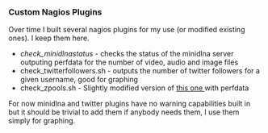 ### Custom Nagios Plugins

Over time I built several nagios plugins for my use (or modified existing ones). I keep them here.

* *check_minidlnastatus* - checks the status of the minidlna server outputing perfdata for the number of video, audio and image files
* check_twitterfollowers.sh - outputs the number of twitter followers for a given username, good for graphing
* check_zpools.sh - Slightly modified version of [ this one ](https://github.com/alpha01/SysAdmin-Scripts/tree/master/nagios-plugins) with perfdata

For now minidlna and twitter plugins have no warning capabilities built in but it should be trivial to add them if anybody needs them, I use them simply for graphing.
